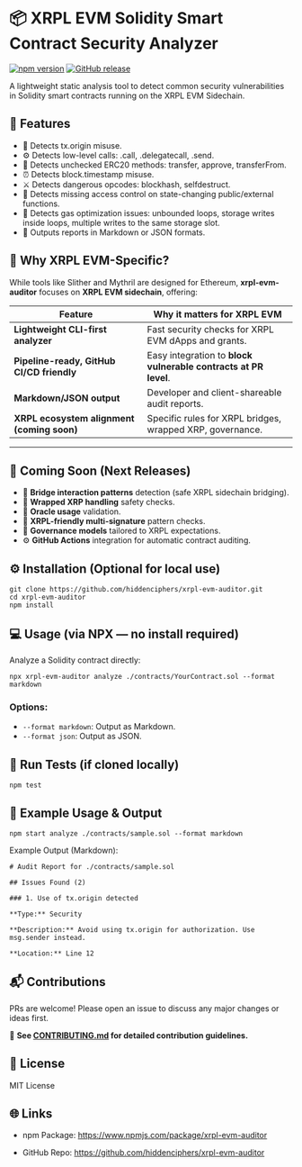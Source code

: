 # 📦 XRPL EVM Solidity Smart Contract Security Analyzer

[![npm version](https://badge.fury.io/js/xrpl-evm-auditor.svg)](https://badge.fury.io/js/xrpl-evm-auditor)
[![GitHub release](https://img.shields.io/github/v/release/hiddenciphers/xrpl-evm-auditor)](https://github.com/hiddenciphers/xrpl-evm-auditor/releases)

A lightweight static analysis tool to detect common security vulnerabilities in Solidity smart contracts running on the XRPL EVM Sidechain.

## 🚀 Features

- 🔐 Detects tx.origin misuse.
- ⚙️ Detects low-level calls: .call, .delegatecall, .send.
- 💸 Detects unchecked ERC20 methods: transfer, approve, transferFrom.
- ⏰ Detects block.timestamp misuse.
- ⚔️ Detects dangerous opcodes: blockhash, selfdestruct.
- 🚪 Detects missing access control on state-changing public/external functions.
- 💨 Detects gas optimization issues: unbounded loops, storage writes inside loops, multiple writes to the same storage slot.
- 📜 Outputs reports in Markdown or JSON formats.

## 🎯 Why XRPL EVM-Specific?

While tools like Slither and Mythril are designed for Ethereum, **xrpl-evm-auditor** focuses on **XRPL EVM sidechain**, offering:

| Feature                                    | Why it matters for XRPL EVM                                     |
| ------------------------------------------ | --------------------------------------------------------------- |
| **Lightweight CLI-first analyzer**         | Fast security checks for XRPL EVM dApps and grants.             |
| **Pipeline-ready, GitHub CI/CD friendly**  | Easy integration to **block vulnerable contracts at PR level**. |
| **Markdown/JSON output**                   | Developer and client-shareable audit reports.                   |
| **XRPL ecosystem alignment (coming soon)** | Specific rules for XRPL bridges, wrapped XRP, governance.       |

---

## 🔮 Coming Soon (Next Releases)

- 🚀 **Bridge interaction patterns** detection (safe XRPL sidechain bridging).
- 💎 **Wrapped XRP handling** safety checks.
- 🔗 **Oracle usage** validation.
- 🏦 **XRPL-friendly multi-signature** pattern checks.
- 👥 **Governance models** tailored to XRPL expectations.
- ⚙️ **GitHub Actions** integration for automatic contract auditing.

## ⚙️ Installation (Optional for local use)

```
git clone https://github.com/hiddenciphers/xrpl-evm-auditor.git
cd xrpl-evm-auditor
npm install
```

## 💻 Usage (via NPX — no install required)

Analyze a Solidity contract directly:

```
npx xrpl-evm-auditor analyze ./contracts/YourContract.sol --format markdown
```

### Options:

- `--format markdown`: Output as Markdown.
- `--format json`: Output as JSON.

## 🧪 Run Tests (if cloned locally)

`npm test`

## 📄 Example Usage & Output

`npm start analyze ./contracts/sample.sol --format markdown
`

Example Output (Markdown):

```
# Audit Report for ./contracts/sample.sol

## Issues Found (2)

### 1. Use of tx.origin detected

**Type:** Security

**Description:** Avoid using tx.origin for authorization. Use msg.sender instead.

**Location:** Line 12
```

## 📬 Contributions

PRs are welcome! Please open an issue to discuss any major changes or ideas first.

📖 **See [CONTRIBUTING.md](./CONTRIBUTING.md) for detailed contribution guidelines.**

## 📜 License

MIT License

## 🌐 Links

- npm Package: https://www.npmjs.com/package/xrpl-evm-auditor

- GitHub Repo: https://github.com/hiddenciphers/xrpl-evm-auditor

